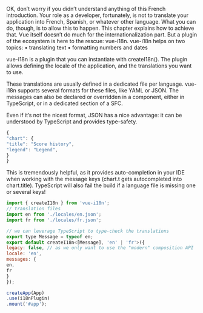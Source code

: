 OK, don’t worry if you didn’t understand anything of this French introduction. Your role as a
developer, fortunately, is not to translate your application into French, Spanish, or whatever other
language. What you can do, though, is to allow this to happen. This chapter explains how to achieve
that.
Vue itself doesn’t do much for the internationalization part. But a plugin of the ecosystem is here to
the rescue: vue-i18n.
vue-i18n helps on two topics:
• translating text
• formatting numbers and dates

vue-i18n is a plugin that you can instantiate with createI18n(). The plugin allows defining the locale
of the application, and the translations you want to use.

These translations are usually defined in a dedicated file per language. vue-i18n supports several
formats for these files, like YAML or JSON. The messages can also be declared or overridden in a
component, either in TypeScript, or in a dedicated <i18n></i18n> section of a SFC.

Even if it’s not the nicest format, JSON has a nice advantage: it can be understood by TypeScript and
provides type-safety.

```js
{
"chart": {
"title": "Score history",
"legend": "Legend",
}
}
```

This is tremendously helpful, as it provides auto-completion in your IDE when working with the
message keys (chart.t gets autocompleted into chart.title). TypeScript will also fail the build if a
language file is missing one or several keys!

```js
import { createI18n } from 'vue-i18n';
// translation files
import en from './locales/en.json';
import fr from './locales/fr.json';

// we can leverage TypeScript to type-check the translations
export type Message = typeof en;
export default createI18n<[Message], 'en' | 'fr'>({
legacy: false, // as we only want to use the "modern" composition API
locale: 'en',
messages: {
en,
fr
}
});
```

```js
createApp(App)
.use(i18nPlugin)
.mount('#app');
```

